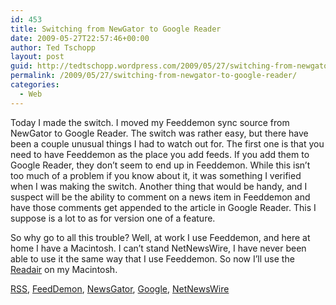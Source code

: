 ```yaml
---
id: 453
title: Switching from NewGator to Google Reader
date: 2009-05-27T22:57:46+00:00
author: Ted Tschopp
layout: post
guid: http://tedtschopp.wordpress.com/2009/05/27/switching-from-newgator-to-google-reader/
permalink: /2009/05/27/switching-from-newgator-to-google-reader/
categories:
  - Web
---
```

Today I made the switch. I moved my Feeddemon sync source from NewGator to Google Reader. The switch was rather easy, but there have been a couple unusual things I had to watch out for. The first one is that you need to have Feeddemon as the place you add feeds. If you add them to Google Reader, they don&#8217;t seem to end up in Feeddemon. While this isn&#8217;t too much of a problem if you know about it, it was something I verified when I was making the switch. Another thing that would be handy, and I suspect will be the ability to comment on a news item in Feeddemon and have those comments get appended to the article in Google Reader. This I suppose is a lot to as for version one of a feature.

So why go to all this trouble? Well, at work I use Feeddemon, and here at home I have a Macintosh. I can&#8217;t stand NetNewsWire, I have never been able to use it the same way that I use Feeddemon. So now I&#8217;ll use the [Readair](http://code.google.com/p/readair/ "Readair") on my Macintosh.

<div class="posttagsblock">
  <a href="http://technorati.com/tag/RSS" rel="tag">RSS</a>, <a href="http://technorati.com/tag/FeedDemon" rel="tag">FeedDemon</a>, <a href="http://technorati.com/tag/NewsGator" rel="tag">NewsGator</a>, <a href="http://technorati.com/tag/Google" rel="tag">Google</a>, <a href="http://technorati.com/tag/NetNewsWire" rel="tag">NetNewsWire</a>
</div>